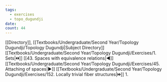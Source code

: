 ```yaml
---
tags:
  - exercises
  - topo_dugundji
date: 
count: 44
---
```

[[Directory]], [[Textbooks/Undergraduate/Second Year/Topology Dugundji/Topology Dugundji|Subject Directory]]
[[Textbooks/Undergraduate/Second Year/Topology Dugundji/Exercises/1. Sets|🞀🞀]] [[43. Spaces with equivalence relations|◀]] [[Textbooks/Undergraduate/Second Year/Topology Dugundji/Exercises/45. Attaching of spaces|▶]] [[Textbooks/Undergraduate/Second Year/Topology Dugundji/Exercises/152. Locally trivial fiber structures|🞂🞂]]
1. 